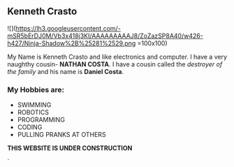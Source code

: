 ## Kenneth Crasto  
![](https://lh3.googleusercontent.com/-mSR5bErDJ0M/Vb3x418j3KI/AAAAAAAAAJ8/ZoZazSP8A40/w426-h427/Ninja-Shadow%2B%25281%2529.png =100x100)

My Name is Kenneth Crasto and like electronics and computer. I have a very naughthy cousin- **NATHAN COSTA**. 
I have a cousin called the _destroyer of the family_ and his name is **Daniel Costa**. 


### My Hobbies are:
* SWIMMING
* ROBOTICS
* PROGRAMMING
* CODING
* PULLING PRANKS AT OTHERS



**THIS WEBSITE IS UNDER CONSTRUCTION**


`
